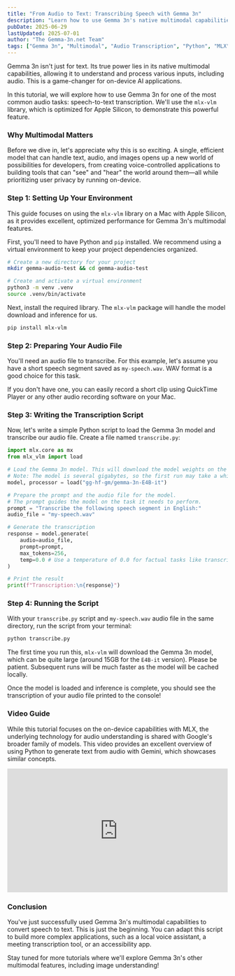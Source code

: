 ```yaml
---
title: "From Audio to Text: Transcribing Speech with Gemma 3n"
description: "Learn how to use Gemma 3n's native multimodal capabilities to transcribe audio files into text. This tutorial covers the setup and provides a Python code example using the `mlx-vlm` library."
pubDate: 2025-06-29
lastUpdated: 2025-07-01
author: "The Gemma-3n.net Team"
tags: ["Gemma 3n", "Multimodal", "Audio Transcription", "Python", "MLX", "Tutorial"]
---
```


Gemma 3n isn't just for text. Its true power lies in its native multimodal capabilities, allowing it to understand and process various inputs, including audio. This is a game-changer for on-device AI applications.

In this tutorial, we will explore how to use Gemma 3n for one of the most common audio tasks: speech-to-text transcription. We'll use the `mlx-vlm` library, which is optimized for Apple Silicon, to demonstrate this powerful feature.

### Why Multimodal Matters

Before we dive in, let's appreciate why this is so exciting. A single, efficient model that can handle text, audio, and images opens up a new world of possibilities for developers, from creating voice-controlled applications to building tools that can "see" and "hear" the world around them—all while prioritizing user privacy by running on-device.

### Step 1: Setting Up Your Environment

This guide focuses on using the `mlx-vlm` library on a Mac with Apple Silicon, as it provides excellent, optimized performance for Gemma 3n's multimodal features.

First, you'll need to have Python and `pip` installed. We recommend using a virtual environment to keep your project dependencies organized.

```bash
# Create a new directory for your project
mkdir gemma-audio-test && cd gemma-audio-test

# Create and activate a virtual environment
python3 -m venv .venv
source .venv/bin/activate
```

Next, install the required library. The `mlx-vlm` package will handle the model download and inference for us.

```bash
pip install mlx-vlm
```

### Step 2: Preparing Your Audio File

You'll need an audio file to transcribe. For this example, let's assume you have a short speech segment saved as `my-speech.wav`. WAV format is a good choice for this task.

If you don't have one, you can easily record a short clip using QuickTime Player or any other audio recording software on your Mac.

### Step 3: Writing the Transcription Script

Now, let's write a simple Python script to load the Gemma 3n model and transcribe our audio file. Create a file named `transcribe.py`:

```python
import mlx.core as mx
from mlx_vlm import load

# Load the Gemma 3n model. This will download the model weights on the first run.
# Note: The model is several gigabytes, so the first run may take a while.
model, processor = load("gg-hf-gm/gemma-3n-E4B-it")

# Prepare the prompt and the audio file for the model.
# The prompt guides the model on the task it needs to perform.
prompt = "Transcribe the following speech segment in English:"
audio_file = "my-speech.wav"

# Generate the transcription
response = model.generate(
    audio=audio_file,
    prompt=prompt,
    max_tokens=256,
    temp=0.0 # Use a temperature of 0.0 for factual tasks like transcription
)

# Print the result
print(f"Transcription:\n{response}")

```

### Step 4: Running the Script

With your `transcribe.py` script and `my-speech.wav` audio file in the same directory, run the script from your terminal:

```bash
python transcribe.py
```

The first time you run this, `mlx-vlm` will download the Gemma 3n model, which can be quite large (around 15GB for the `E4B-it` version). Please be patient. Subsequent runs will be much faster as the model will be cached locally.

Once the model is loaded and inference is complete, you should see the transcription of your audio file printed to the console!

### Video Guide

While this tutorial focuses on the on-device capabilities with MLX, the underlying technology for audio understanding is shared with Google's broader family of models. This video provides an excellent overview of using Python to generate text from audio with Gemini, which showcases similar concepts.

<div style="position: relative; padding-bottom: 56.25%; height: 0; overflow: hidden; max-width: 100%; height: auto;">
    <iframe 
        src="https://www.youtube.com/embed/L3qAzagAtCs" 
        frameborder="0" 
        allow="accelerometer; autoplay; clipboard-write; encrypted-media; gyroscope; picture-in-picture" 
        allowfullscreen
        style="position: absolute; top: 0; left: 0; width: 100%; height: 100%;">
    </iframe>
</div>

### Conclusion

You've just successfully used Gemma 3n's multimodal capabilities to convert speech to text. This is just the beginning. You can adapt this script to build more complex applications, such as a local voice assistant, a meeting transcription tool, or an accessibility app.

Stay tuned for more tutorials where we'll explore Gemma 3n's other multimodal features, including image understanding! 